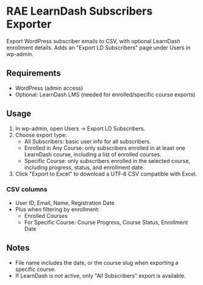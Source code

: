 # RAE LearnDash Subscribers Exporter

Export WordPress subscriber emails to CSV, with optional LearnDash enrollment details. Adds an "Export LD Subscribers" page under Users in wp-admin.

## Requirements
- WordPress (admin access)
- Optional: LearnDash LMS (needed for enrolled/specific course exports)


## Usage
1. In wp-admin, open Users → Export LD Subscribers.
2. Choose export type:
   - All Subscribers: basic user info for all subscribers.
   - Enrolled in Any Course: only subscribers enrolled in at least one LearnDash course, including a list of enrolled courses.
   - Specific Course: only subscribers enrolled in the selected course, including progress, status, and enrollment date.
3. Click "Export to Excel" to download a UTF‑8 CSV compatible with Excel.

### CSV columns
- User ID, Email, Name, Registration Date
- Plus when filtering by enrollment:
  - Enrolled Courses
  - For Specific Course: Course Progress, Course Status, Enrollment Date

## Notes
- File name includes the date, or the course slug when exporting a specific course.
- If LearnDash is not active, only "All Subscribers" export is available.